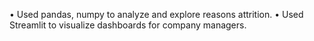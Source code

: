 •	Used pandas, numpy  to analyze and explore reasons attrition.
•	Used Streamlit to visualize dashboards for company managers.

